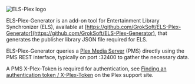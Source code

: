 ![ELS-Plex logo](https://github.com/GrokSoft/ELS-Plex-Generator/blob/master/artifacts/images/els-plex-logo.png)

ELS-Plex-Generator is an add-on tool for Entertainment Library Synchronizer (ELS),
available at [https://github.com/GrokSoft/ELS-Plex-Generator](https://github.com/GrokSoft/ELS-Plex-Generator), that generates the publisher library
JSON file required for ELS.

ELS-Plex-Generator queries a [Plex Media Server](https://www.plex.tv) (PMS) directly using the PMS REST interface, typically on port :32400
to gather the necessary data.

A PMS X-Plex-Token is required for authentication, see [Finding an authentication token / X-Plex-Token](https://support.plex.tv/articles/204059436-finding-an-authentication-token-x-plex-token/) on the Plex support site.

